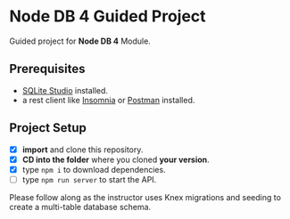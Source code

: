 # Node DB 4 Guided Project

Guided project for **Node DB 4** Module.

## Prerequisites

- [SQLite Studio](https://sqlitestudio.pl/) installed.
- a rest client like [Insomnia](https://insomnia.rest/download/) or [Postman](https://www.getpostman.com/downloads/) installed.

## Project Setup

- [X] **import** and clone this repository.
- [X] **CD into the folder** where you cloned **your version**.
- [X] type `npm i` to download dependencies.
- [ ] type `npm run server` to start the API.

Please follow along as the instructor uses Knex migrations and seeding to create a multi-table database schema.
